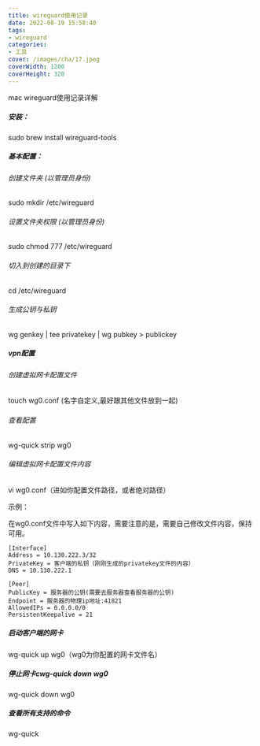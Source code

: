 ```yaml
---
title: wireguard使用记录
date: 2022-08-19 15:58:40
tags:
- wireguard
categories:
- 工具
cover: /images/cha/17.jpeg
coverWidth: 1200
coverHeight: 320
---
```


mac wireguard使用记录详解

<!-- more -->

##### 安装：

sudo brew install wireguard-tools

##### 基本配置：

###### 创建文件夹 (以管理员身份)
sudo mkdir /etc/wireguard

###### 设置文件夹权限 (以管理员身份)
sudo chmod 777  /etc/wireguard

###### 切入到创建的目录下
cd /etc/wireguard

###### 生成公钥与私钥
wg genkey | tee privatekey | wg pubkey > publickey

##### vpn配置

###### 创建虚拟网卡配置文件

touch wg0.conf  (名字自定义,最好跟其他文件放到一起)

###### 查看配置

wg-quick strip wg0 

###### 编辑虚拟网卡配置文件内容
vi wg0.conf（进如你配置文件路径，或者绝对路径）

示例：

在wg0.conf文件中写入如下内容，需要注意的是，需要自己修改文件内容，保持可用。

```
[Interface]
Address = 10.130.222.3/32
PrivateKey = 客户端的私钥（刚刚生成的privatekey文件的内容）
DNS = 10.130.222.1

[Peer]
PublicKey = 服务器的公钥(需要去服务器查看服务器的公钥)
Endpoint = 服务器的物理ip地址:41821
AllowedIPs = 0.0.0.0/0
PersistentKeepalive = 21

```

##### 启动客户端的网卡

wg-quick up wg0（wg0为你配置的网卡文件名）

##### 停止网卡cwg-quick down wg0 

wg-quick down wg0 

##### 查看所有支持的命令

 wg-quick 
